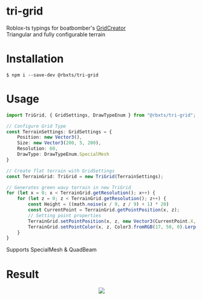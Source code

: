 # tri-grid
Roblox-ts typings for boatbomber's [GridCreator](https://devforum.roblox.com/t/gridcreator-draw-grids-with-whatever-tradeoff-you-prefer/698328) <br/>
Triangular and fully configurable terrain



# Installation
```
$ npm i --save-dev @rbxts/tri-grid
```

# Usage
```ts
import TriGrid, { GridSettings, DrawTypeEnum } from "@rbxts/tri-grid";

// Configure Grid Type
const TerrainSettings: GridSettings = {
    Position: new Vector3(),
    Size: new Vector3(200, 5, 200),
    Resolution: 60,
    DrawType: DrawTypeEnum.SpecialMesh
}

// Create flat terrain with GridSettings
const TerrainGrid: TriGrid = new TriGrid(TerrainSettings);

// Generates green wavy terrain in new TriGrid
for (let x = 0; x < TerrainGrid.getResolution(); x++) {
    for (let z = 0; z < TerrainGrid.getResolution(); z++) {
        const Height = ((math.noise(x / 9, z / 9) + 1) * 20)
        const CurrentPoint = TerrainGrid.getPointPosition(x, z);
        // Setting point properties
        TerrainGrid.setPointPosition(x, z, new Vector3(CurrentPoint.X, Height, CurrentPoint.Z));
        TerrainGrid.setPointColor(x, z, Color3.fromRGB(17, 50, 0).Lerp(Color3.fromRGB(65, 90, 52), Height / 10));
    }
}

```
Supports SpecialMesh & QuadBeam

# Result
<div align="center">
    <img src="https://i.imgur.com/QkXAnXM.png"/>
</div>
